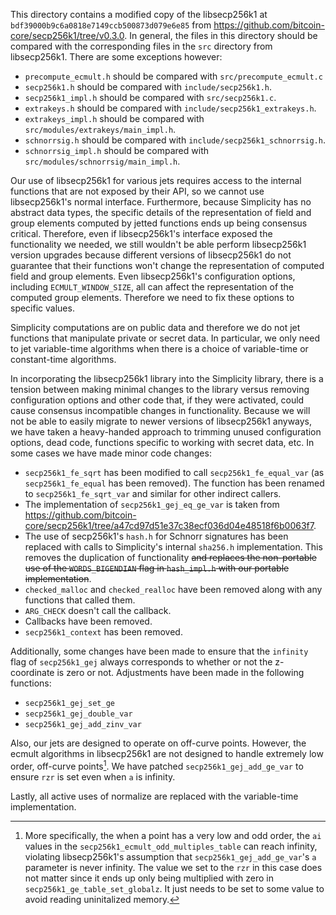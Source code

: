 This directory contains a modified copy of the libsecp256k1 at `bdf39000b9c6a0818e7149ccb500873d079e6e85` from <https://github.com/bitcoin-core/secp256k1/tree/v0.3.0>.
In general, the files in this directory should be compared with the corresponding files in the `src` directory from libsecp256k1.
There are some exceptions however:

* `precompute_ecmult.h` should be compared with `src/precompute_ecmult.c`
* `secp256k1.h` should be compared with `include/secp256k1.h`.
* `secp256k1_impl.h` should be compared with `src/secp256k1.c`.
* `extrakeys.h` should be compared with `include/secp256k1_extrakeys.h`.
* `extrakeys_impl.h` should be compared with `src/modules/extrakeys/main_impl.h`.
* `schnorrsig.h` should be compared with `include/secp256k1_schnorrsig.h`.
* `schnorrsig_impl.h` should be compared with `src/modules/schnorrsig/main_impl.h`.

Our use of libsecp256k1 for various jets requires access to the internal functions that are not exposed by their API, so we cannot use libsecp256k1's normal interface.
Furthermore, because Simplicity has no abstract data types, the specific details of the representation of field and group elements computed by jetted functions ends up being consensus critical.
Therefore, even if libsecp256k1's interface exposed the functionality we needed, we still wouldn't be able perform libsecp256k1 version upgrades because different versions of libsecp256k1 do not guarantee that their functions won't change the representation of computed field and group elements.
Even libsecp256k1's configuration options, including `ECMULT_WINDOW_SIZE`, all can affect the representation of the computed group elements.
Therefore we need to fix these options to specific values.

Simplicity computations are on public data and therefore we do not jet functions that manipulate private or secret data.
In particular, we only need to jet variable-time algorithms when there is a choice of variable-time or constant-time algorithms.

In incorporating the libsecp256k1 library into the Simplicity library, there is a tension between making minimal changes to the library versus removing configuration options and other code that, if they were activated, could cause consensus incompatible changes in functionality.
Because we will not be able to easily migrate to newer versions of libsecp256k1 anyways, we have taken a heavy-handed approach to trimming unused configuration options, dead code, functions specific to working with secret data, etc.
In some cases we have made minor code changes:

* `secp256k1_fe_sqrt` has been modified to call `secp256k1_fe_equal_var` (as `secp256k1_fe_equal` has been removed).  The function has been renamed to `secp256k1_fe_sqrt_var` and similar for other indirect callers.
* The implementation of `secp256k1_gej_eq_ge_var` is taken from <https://github.com/bitcoin-core/secp256k1/tree/a47cd97d51e37c38ecf036d04e48518f6b0063f7>.
* The use of secp256k1's `hash.h` for Schnorr signatures has been replaced with calls to Simplicity's internal `sha256.h` implementation.  This removes the duplication of functionality ~~and replaces the non-portable use of the `WORDS_BIGENDIAN` flag in `hash_impl.h` with our portable implementation~~.
* `checked_malloc` and `checked_realloc` have been removed along with any functions that called them.
* `ARG_CHECK` doesn't call the callback.
* Callbacks have been removed.
* `secp256k1_context` has been removed.

Additionally, some changes have been made to ensure that the `infinity` flag of `secp256k1_gej` always corresponds to whether or not the z-coordinate is zero or not.
Adjustments have been made in the following functions:

* `secp256k1_gej_set_ge`
* `secp256k1_gej_double_var`
* `secp256k1_gej_add_zinv_var`

Also, our jets are designed to operate on off-curve points.
However, the ecmult algorithms in libsecp256k1 are not designed to handle extremely low order, off-curve points[^1].
We have patched `secp256k1_gej_add_ge_var` to ensure `rzr` is set even when `a` is infinity.

Lastly, all active uses of normalize are replaced with the variable-time implementation.

[^1]: More specifically, the when a point has a very low and odd order, the `ai` values in the `secp256k1_ecmult_odd_multiples_table` can reach infinity, violating libsecp256k1's assumption that `secp256k1_gej_add_ge_var`'s `a` parameter is never infinity.
The value we set to the `rzr` in this case does not matter since it ends up only being multiplied with zero in `secp256k1_ge_table_set_globalz`.
It just needs to be set to some value to avoid reading uninitalized memory.
